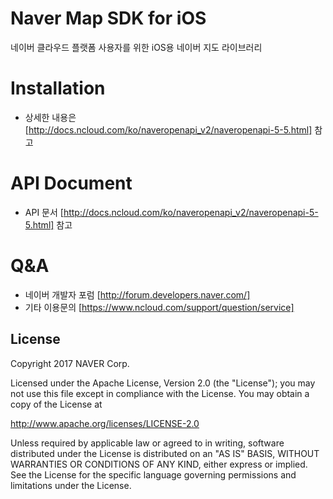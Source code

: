 # **Naver Map SDK for iOS**

네이버 클라우드 플랫폼 사용자를 위한 iOS용 네이버 지도 라이브러리

Installation
==
- 상세한 내용은 [http://docs.ncloud.com/ko/naveropenapi_v2/naveropenapi-5-5.html] 참고 

API Document
==
- API 문서 [http://docs.ncloud.com/ko/naveropenapi_v2/naveropenapi-5-5.html] 참고 

Q&A
==
- 네이버 개발자 포럼 [http://forum.developers.naver.com/]
- 기타 이용문의 [https://www.ncloud.com/support/question/service] 


License
-----

Copyright 2017 NAVER Corp.

Licensed under the Apache License, Version 2.0 (the "License");
you may not use this file except in compliance with the License.
You may obtain a copy of the License at

http://www.apache.org/licenses/LICENSE-2.0

Unless required by applicable law or agreed to in writing, software
distributed under the License is distributed on an "AS IS" BASIS,
WITHOUT WARRANTIES OR CONDITIONS OF ANY KIND, either express or implied.
See the License for the specific language governing permissions and
limitations under the License.

